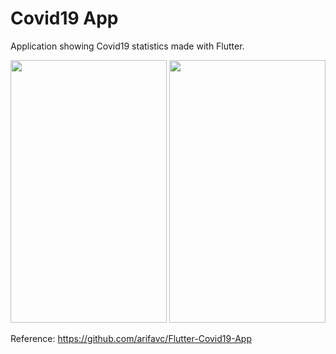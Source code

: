 # Covid19 App
Application showing Covid19 statistics made with Flutter.

<img src=https://user-images.githubusercontent.com/56589369/100336143-dbb52f00-2fe6-11eb-8b24-0135e424d7b6.png height="420" width="250"> <img src=https://user-images.githubusercontent.com/56589369/100336150-dd7ef280-2fe6-11eb-91b6-a68fcf421560.png height="420" width="250">

Reference: https://github.com/arifavc/Flutter-Covid19-App
